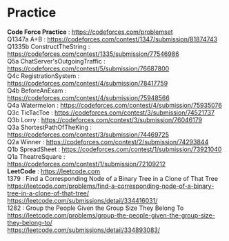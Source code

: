 # Practice
<b>Code Force Practice</b> :  https://codeforces.com/problemset<br>
Q1347a A+B : https://codeforces.com/contest/1347/submission/81874743<br>
Q1335b ConstructTheString : https://codeforces.com/contest/1335/submission/77546986<br>
Q5a ChatServer'sOutgoingTraffic : https://codeforces.com/contest/5/submission/76687800<br>
Q4c RegistrationSystem : https://codeforces.com/contest/4/submission/78417759<br>
Q4b BeforeAnExam : https://codeforces.com/contest/4/submission/75948566<br>
Q4a Watermelon : https://codeforces.com/contest/4/submission/75935076<br>
Q3c TicTacToe : https://codeforces.com/contest/3/submission/74521737<br>
Q3b Lorry : https://codeforces.com/contest/3/submission/76046179<br>
Q3a ShortestPathOfTheKing : https://codeforces.com/contest/3/submission/74469725<br>
Q2a Winner : https://codeforces.com/contest/2/submission/74293844<br>
Q1b SpreadSheet : https://codeforces.com/contest/1/submission/73921040<br>
Q1a TheatreSquare : https://codeforces.com/contest/1/submission/72109212<br>
<b>LeetCode</b> : https://leetcode.com<br>
1379 : Find a Corresponding Node of a Binary Tree in a Clone of That Tree<br>
  https://leetcode.com/problems/find-a-corresponding-node-of-a-binary-tree-in-a-clone-of-that-tree/<br>
  https://leetcode.com/submissions/detail/334416031/<br>
1282 : Group the People Given the Group Size They Belong To<br>
  https://leetcode.com/problems/group-the-people-given-the-group-size-they-belong-to/<br>
  https://leetcode.com/submissions/detail/334893083/<br>
